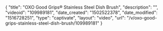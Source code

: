 {
    "title": "OXO Good Grips&reg; Stainless Steel Dish Brush",
    "description": "",
    "videoid": "109989181",
    "date_created": "1502522378",
    "date_modified": "1516728251",
    "type": "captivate",
    "layout": "video",
    "url": "\/v\/oxo-good-grips-stainless-steel-dish-brush\/109989181"
}